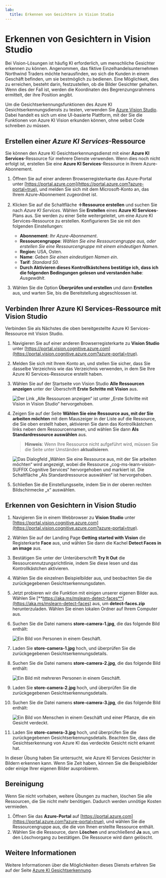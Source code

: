 ```yaml
---
lab:
  title: Erkennen von Gesichtern in Vision Studio
---
```


# Erkennen von Gesichtern in Vision Studio

Bei Vision-Lösungen ist häufig KI erforderlich, um menschliche Gesichter erkennen zu können. Angenommen, das fiktive Einzelhandelsunternehmen Northwind Traders möchte herausfinden, wo sich die Kunden in einem Geschäft befinden, um sie bestmöglich zu bedienen. Eine Möglichkeit, dies zu erreichen, besteht darin, festzustellen, ob die Bilder Gesichter gehalten. Wenn dies der Fall ist, werden die Koordinaten des Begrenzungsrahmens ermittelt, der ihre Position angibt.

Um die Gesichtserkennungsfunktionen des Azure KI Gesichtserkennungsdiensts zu testen, verwenden Sie [Azure Vision Studio](https://portal.vision.cognitive.azure.com/). Dabei handelt es sich um eine UI-basierte Plattform, mit der Sie die Funktionen von Azure KI Vision erkunden können, ohne selbst Code schreiben zu müssen.

## Erstellen einer *Azure KI Services*-Ressource

Sie können den Azure KI Gesichtserkennungsdienst mit einer **Azure KI Services**-Ressource für mehrere Dienste verwenden. Wenn dies noch nicht erfolgt ist, erstellen Sie eine **Azure KI Services**-Ressource in Ihrem Azure-Abonnement.

1. Öffnen Sie auf einer anderen Browserregisterkarte das Azure-Portal unter [https://portal.azure.com](https://portal.azure.com?azure-portal=true), und melden Sie sich mit dem Microsoft-Konto an, das Ihrem Azure-Abonnement zugeordnet ist.

1. Klicken Sie auf die Schaltfläche **＋Ressource erstellen** und suchen Sie nach *Azure KI Services*. Wählen Sie **Erstellen** eines **Azure KI Services**-Plans aus. Sie werden zu einer Seite weitergeleitet, um eine Azure KI Services-Ressource zu erstellen. Konfigurieren Sie sie mit den folgenden Einstellungen:
    - **Abonnement**: *Ihr Azure-Abonnement*.
    - **Ressourcengruppe**: *Wählen Sie eine Ressourcengruppe aus, oder erstellen Sie eine Ressourcengruppe mit einem eindeutigen Namen*.
    - **Region:** USA, Osten.
    - **Name**: *Geben Sie einen eindeutigen Namen ein*.
    - **Tarif**: *Standard S0.*
    - **Durch Aktivieren dieses Kontrollkästchens bestätige ich, dass ich die folgenden Bedingungen gelesen und verstanden habe**: *Ausgewählt*.

1. Wählen Sie die Option **Überprüfen und erstellen** und dann **Erstellen** aus, und warten Sie, bis die Bereitstellung abgeschlossen ist.

## Verbinden Ihrer Azure KI Services-Ressource mit Vision Studio

Verbinden Sie als Nächstes die oben bereitgestellte Azure KI Services-Ressource mit Vision Studio.

1. Navigieren Sie auf einer anderen Browserregisterkarte zu **Vision Studio** unter [https://portal.vision.cognitive.azure.com](https://portal.vision.cognitive.azure.com?azure-portal=true).

1. Melden Sie sich mit Ihrem Konto an, und stellen Sie sicher, dass Sie dasselbe Verzeichnis wie das Verzeichnis verwenden, in dem Sie Ihre Azure KI Services-Ressource erstellt haben.

1. Wählen Sie auf der Startseite von Vision Studio **Alle Ressourcen anzeigen** unter der Überschrift **Erste Schritte mit Vision** aus.

    ![Der Link „Alle Ressourcen anzeigen“ ist unter „Erste Schritte mit Vision in Vision Studio“ hervorgehoben.](./media/analyze-images-vision/vision-resources.png)

1. Zeigen Sie auf der Seite **Wählen Sie eine Ressource aus, mit der Sie arbeiten möchten** mit dem Mauszeiger in der Liste auf die Ressource, die Sie oben erstellt haben, aktivieren Sie dann das Kontrollkästchen links neben dem Ressourcennamen, und wählen Sie dann **Als Standardressource auswählen** aus.

    > **Hinweis**: Wenn Ihre Ressource nicht aufgeführt wird, müssen Sie die Seite unter Umständen **aktualisieren**.

    ![Das Dialogfeld „Wählen Sie eine Ressource aus, mit der Sie arbeiten möchten“ wird angezeigt, wobei die Ressource „cog-ms-learn-vision-SUFFIX Cognitive Services“ hervorgehoben und markiert ist. Die Schaltfläche „Als Standardressource auswählen“ ist hervorgehoben.](./media/analyze-images-vision/default-resource.png)

1. Schließen Sie die Einstellungsseite, indem Sie in der oberen rechten Bildschirmecke „x“ auswählen.

## Erkennen von Gesichtern in Vision Studio 

1. Navigieren Sie in einem Webbrowser zu **Vision Studio** unter [https://portal.vision.cognitive.azure.com](https://portal.vision.cognitive.azure.com?azure-portal=true).

1. Wählen Sie auf der Landing Page **Getting started with Vision** die Registerkarte **Face** aus, und wählen Sie dann die Kachel **Detect Faces in an image** aus.

1. Bestätigen Sie unter der Unterüberschrift **Try It Out** die Ressourcennutzungsrichtlinie, indem Sie diese lesen und das Kontrollkästchen aktivieren.  

1. Wählen Sie die einzelnen Beispielbilder aus, und beobachten Sie die zurückgegebenen Gesichtserkennungsdaten.

1. Jetzt probieren wir die Funktion mit einigen unserer eigenen Bilder aus. Wählen Sie [**https://aka.ms/mslearn-detect-faces**](https://aka.ms/mslearn-detect-faces) aus, um **detect-faces.zip** herunterzuladen. Wählen Sie einen lokalen Ordner auf Ihrem Computer aus.

1. Suchen Sie die Datei namens **store-camera-1.jpg**, die das folgende Bild enthält:

    ![Ein Bild von Personen in einem Geschäft.](./media/create-face-solutions/store-camera-1.jpg)

1. Laden Sie **store-camera-1.jpg** hoch, und überprüfen Sie die zurückgegebenen Gesichtserkennungsdetails.

1. Suchen Sie die Datei namens **store-camera-2.jpg**, die das folgende Bild enthält:

    ![Ein Bild mit mehreren Personen in einem Geschäft.](./media/create-face-solutions/store-camera-2.jpg)

1. Laden Sie **store-camera-2.jpg** hoch, und überprüfen Sie die zurückgegebenen Gesichtserkennungsdetails.

1. Suchen Sie die Datei namens **store-camera-3.jpg**, die das folgende Bild enthält:

    ![Ein Bild von Menschen in einem Geschäft und einer Pflanze, die ein Gesicht verdeckt.](./media/create-face-solutions/store-camera-3.jpg)

1. Laden Sie **store-camera-3.jpg** hoch, und überprüfen Sie die zurückgegebenen Gesichtserkennungsdetails. Beachten Sie, dass die Gesichtserkennung von Azure KI das verdeckte Gesicht nicht erkannt hat.

In dieser Übung haben Sie untersucht, wie Azure KI Services Gesichter in Bildern erkennen kann. Wenn Sie Zeit haben, können Sie die Beispielbilder oder einige Ihrer eigenen Bilder ausprobieren.

## Bereinigung

Wenn Sie nicht vorhaben, weitere Übungen zu machen, löschen Sie alle Ressourcen, die Sie nicht mehr benötigen. Dadurch werden unnötige Kosten vermieden.

1. Öffnen Sie das **Azure-Portal** auf [https://portal.azure.com](https://portal.azure.com?azure-portal=true), und wählen Sie die Ressourcengruppe aus, die die von Ihnen erstellte Ressource enthält.
1. Wählen Sie die Ressource, dann **Löschen** und anschließend **Ja** aus, um den Löschvorgang zu bestätigen. Die Ressource wird dann gelöscht.

## Weitere Informationen

Weitere Informationen über die Möglichkeiten dieses Diensts erfahren Sie auf der Seite [Azure KI Gesichtserkennung](https://learn.microsoft.com/azure/ai-services/computer-vision/overview-identity).
